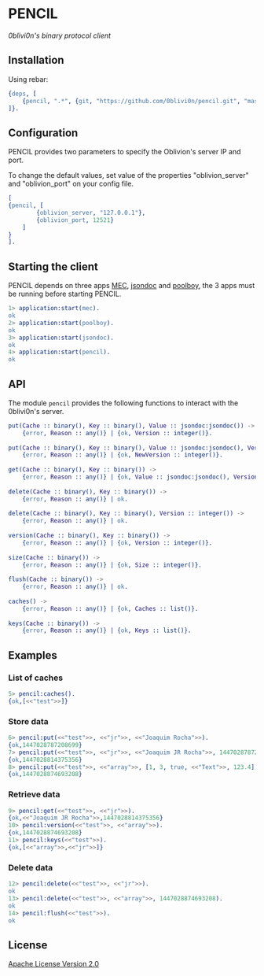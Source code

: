 **PENCIL**
==========
*0blivi0n's binary protocol client*


Installation
------------

Using rebar:

```erlang
{deps, [
	{pencil, ".*", {git, "https://github.com/0blivi0n/pencil.git", "master"}}
]}.
```


Configuration
-------------

PENCIL provides two parameters to specify the Oblivion's server IP and port.

To change the default values, set value of the properties "oblivion_server" and "oblivion_port" on your config file.

```erlang
[
{pencil, [
		{oblivion_server, "127.0.0.1"},
		{oblivion_port, 12521}
	]
}
].
```


Starting the client
-------------------

PENCIL depends on three apps [MEC](https://github.com/0blivi0n/mec), [jsondoc](https://github.com/jjmrocha/jsondoc) and 
[poolboy](https://github.com/devinus/poolboy), the 3 apps must be running before starting PENCIL.

```erlang
1> application:start(mec).  
ok
2> application:start(poolboy).
ok
3> application:start(jsondoc).
ok
4> application:start(pencil).    
ok
```


API
---

The module ```pencil``` provides the following functions to interact with the 0blivi0n's server.

```erlang
put(Cache :: binary(), Key :: binary(), Value :: jsondoc:jsondoc()) -> 
	{error, Reason :: any()} | {ok, Version :: integer()}.
	
put(Cache :: binary(), Key :: binary(), Value :: jsondoc:jsondoc(), Version :: integer()) -> 
	{error, Reason :: any()} | {ok, NewVersion :: integer()}.
	
get(Cache :: binary(), Key :: binary()) ->
	{error, Reason :: any()} | {ok, Value :: jsondoc:jsondoc(), Version :: integer()}.
	
delete(Cache :: binary(), Key :: binary()) ->
	{error, Reason :: any()} | ok.
	
delete(Cache :: binary(), Key :: binary(), Version :: integer()) ->
	{error, Reason :: any()} | ok.
	
version(Cache :: binary(), Key :: binary()) -> 
	{error, Reason :: any()} | {ok, Version :: integer()}.
	
size(Cache :: binary()) -> 
	{error, Reason :: any()} | {ok, Size :: integer()}.
	
flush(Cache :: binary()) -> 
	{error, Reason :: any()} | ok.
	
caches() -> 
	{error, Reason :: any()} | {ok, Caches :: list()}.
	
keys(Cache :: binary()) -> 
	{error, Reason :: any()} | {ok, Keys :: list()}.
```


Examples
--------

### List of caches

```erlang
5> pencil:caches().
{ok,[<<"test">>]}
```

### Store data

```erlang
6> pencil:put(<<"test">>, <<"jr">>, <<"Joaquim Rocha">>).
{ok,1447028787208699}
7> pencil:put(<<"test">>, <<"jr">>, <<"Joaquim JR Rocha">>, 1447028787208699).
{ok,1447028814375356}
8> pencil:put(<<"test">>, <<"array">>, [1, 3, true, <<"Text">>, 123.4]).      
{ok,1447028874693208}
```

### Retrieve data

```erlang
9> pencil:get(<<"test">>, <<"jr">>). 
{ok,<<"Joaquim JR Rocha">>,1447028814375356}
10> pencil:version(<<"test">>, <<"array">>).
{ok,1447028874693208}
11> pencil:keys(<<"test">>).                
{ok,[<<"array">>,<<"jr">>]}
```

### Delete data

```erlang
12> pencil:delete(<<"test">>, <<"jr">>).
ok
13> pencil:delete(<<"test">>, <<"array">>, 1447028874693208).
ok
14> pencil:flush(<<"test">>).
ok
```


License
-------
[Apache License Version 2.0](http://www.apache.org/licenses/LICENSE-2.0.html)
